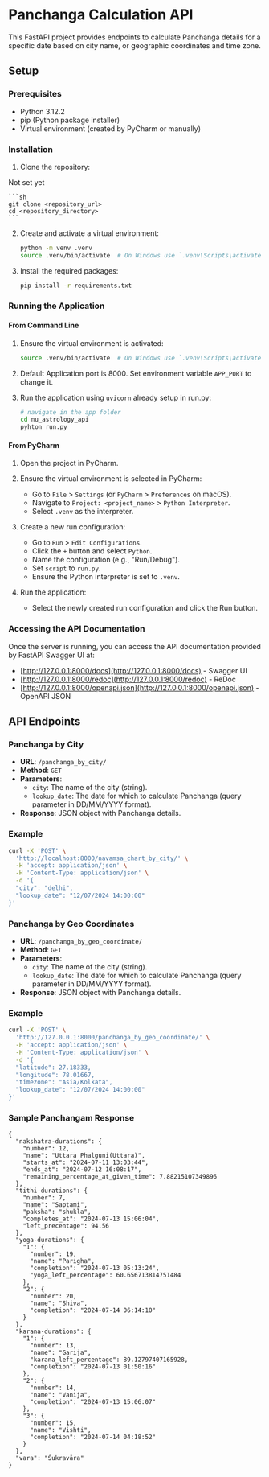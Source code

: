 # Panchanga Calculation API

This FastAPI project provides endpoints to calculate Panchanga details for a specific date based on city name, or geographic coordinates and time zone. 

## Setup

### Prerequisites

- Python 3.12.2
- pip (Python package installer)
- Virtual environment (created by PyCharm or manually)

### Installation

1. Clone the repository:

Not set yet

    ```sh
    git clone <repository_url>
    cd <repository_directory>
    ```

2. Create and activate a virtual environment:

    ```sh
    python -m venv .venv
    source .venv/bin/activate  # On Windows use `.venv\Scripts\activate`
    ```

3. Install the required packages:

    ```sh
    pip install -r requirements.txt
    ```

### Running the Application

#### From Command Line

1. Ensure the virtual environment is activated:

    ```sh
    source .venv/bin/activate  # On Windows use `.venv\Scripts\activate`
    ```
2. Default Application port is 8000. Set environment variable `APP_PORT` to change it.


3. Run the application using `uvicorn` already setup in run.py:

    ```sh
   # navigate in the app folder
    cd nu_astrology_api
   pyhton run.py
    ```

#### From PyCharm

1. Open the project in PyCharm.
2. Ensure the virtual environment is selected in PyCharm:
    - Go to `File` > `Settings` (or `PyCharm` > `Preferences` on macOS).
    - Navigate to `Project: <project_name>` > `Python Interpreter`.
    - Select `.venv` as the interpreter.
3. Create a new run configuration:
    - Go to `Run` > `Edit Configurations`.
    - Click the `+` button and select `Python`.
    - Name the configuration (e.g., "Run/Debug").
    - Set `script` to `run.py`.
    - Ensure the Python interpreter is set to `.venv`.
    
4. Run the application:
    - Select the newly created run configuration and click the Run button.

### Accessing the API Documentation

Once the server is running, you can access the API documentation provided by FastAPI Swagger UI at:

- [http://127.0.0.1:8000/docs](http://127.0.0.1:8000/docs) - Swagger UI
- [http://127.0.0.1:8000/redoc](http://127.0.0.1:8000/redoc) - ReDoc
- [http://127.0.0.1:8000/openapi.json](http://127.0.0.1:8000/openapi.json) - OpenAPI JSON

## API Endpoints

### Panchanga by City

- **URL**: `/panchanga_by_city/`
- **Method**: `GET`
- **Parameters**:
  - `city`: The name of the city (string).
  - `lookup_date`: The date for which to calculate Panchanga (query parameter in DD/MM/YYYY format).
- **Response**: JSON object with Panchanga details.

### Example

```sh
curl -X 'POST' \
  'http://localhost:8000/navamsa_chart_by_city/' \
  -H 'accept: application/json' \
  -H 'Content-Type: application/json' \
  -d '{
  "city": "delhi",
  "lookup_date": "12/07/2024 14:00:00"
}'
```

### Panchanga by Geo Coordinates

- **URL**: `/panchanga_by_geo_coordinate/`
- **Method**: `GET`
- **Parameters**:
  - `city`: The name of the city (string).
  - `lookup_date`: The date for which to calculate Panchanga (query parameter in DD/MM/YYYY format).
- **Response**: JSON object with Panchanga details.

### Example

```sh
curl -X 'POST' \
  'http://127.0.0.1:8000/panchanga_by_geo_coordinate/' \
  -H 'accept: application/json' \
  -H 'Content-Type: application/json' \
  -d '{
  "latitude": 27.18333,
  "longitude": 78.01667,
  "timezone": "Asia/Kolkata",
  "lookup_date": "12/07/2024 14:00:00"
}'
```

### Sample Panchangam Response

```
{
  "nakshatra-durations": {
    "number": 12,
    "name": "Uttara Phalguni(Uttara)",
    "starts_at": "2024-07-11 13:03:44",
    "ends_at": "2024-07-12 16:08:17",
    "remaining_percentage_at_given_time": 7.88215107349896
  },
  "tithi-durations": {
    "number": 7,
    "name": "Saptami",
    "paksha": "shukla",
    "completes_at": "2024-07-13 15:06:04",
    "left_precentage": 94.56
  },
  "yoga-durations": {
    "1": {
      "number": 19,
      "name": "Parigha",
      "completion": "2024-07-13 05:13:24",
      "yoga_left_percentage": 60.656713814751484
    },
    "2": {
      "number": 20,
      "name": "Shiva",
      "completion": "2024-07-14 06:14:10"
    }
  },
  "karana-durations": {
    "1": {
      "number": 13,
      "name": "Garija",
      "karana_left_percentage": 89.12797407165928,
      "completion": "2024-07-13 01:50:16"
    },
    "2": {
      "number": 14,
      "name": "Vanija",
      "completion": "2024-07-13 15:06:07"
    },
    "3": {
      "number": 15,
      "name": "Vishti",
      "completion": "2024-07-14 04:18:52"
    }
  },
  "vara": "Śukravāra"
}
```